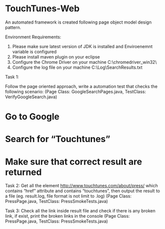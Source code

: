 # TouchTunes-Web

An automated framework is created following page object model design pattern.

Environment Requirements:

1. Please make sure latest version of JDK is installed and Enviroenemnt variable is configured
2. Please install maven plugin on your eclipse
3. Configure the Chrome Driver on your machine C:\\chromedriver_win32\\
4. Configure the log file on your machine C:\Log\SearchResults.txt

Task 1:

Follow the page oriented approach, write a automation test that checks the following
scenario: (Page Class: GoogleSearchPages.java, TestClass: VerifyGoogleSearch.java)
# Go to Google
# Search for “Touchtunes”
# Make sure that correct result are returned

Task 2:
Get all the element http://www.touchtunes.com/about/press/ which contains “href”
attribute and contains “touchtunes”, then output the result to a file (eg. result.log, file
format is not limit to .log) (Page Class: PressPage.java, TestClass: PressSmokeTests.java)

Task 3:
Check all the link inside result file and check if there is any broken link, if exist, print the
broken links in the console (Page Class: PressPage.java, TestClass: PressSmokeTests.java)
